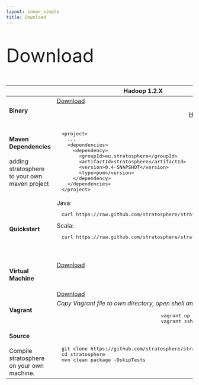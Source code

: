 ```yaml
--- 
layout: inner_simple
title: Download
---
```


<p style="font-size: 50px;margin-bottom:50px" class="text-center">Download</p>

<table class="table table-bordered table-striped">
	<thead>
		<tr>
			<th></th>
			<th class="text-center">Hadoop 1.2.X</th>
			<th class="text-center">Hadoop 2 (YARN)</th>
		</tr>
	</thead>
	<tbody>
		<tr>
			<td class="text-center"><b>Binary</b></td>
			<td class="text-center"><a class="btn btn-primary btn-lg" target="_blanc" href="http://dopa.dima.tu-berlin.de/bin/stratosphere-0.4-SNAPSHOT.tgz">
      <i class="icon-download"> </i>Download</a>
			<p style="text-align: right; font-style: italic;"><a href="/docs/gettingstarted.html">How to install?</a></p>
			</td>
			<td class="text-center"><a class="btn btn-primary btn-lg" target="_blanc" href="http://dopa.dima.tu-berlin.de/bin/stratosphere-0.4-hadoop2-SNAPSHOT.tgz">
      <i class="icon-download"> </i>Download</a>
			<p style="text-align: right; font-style: italic;"><a href="/docs/gettingstarted.html">How to install?</a></p>
			</td>
		</tr>
		<tr>
			<td class="text-center"><b>Maven Dependencies</b><br /><br />adding stratosphere to your own maven project</td>
			<td><pre class="prettyprint" style="padding-left:1em">
&lt;project&gt;
  ...
  &lt;dependencies&gt;
    &lt;dependency&gt;
      &lt;groupId&gt;eu.stratosphere&lt;/groupId&gt;
      &lt;artifactId&gt;stratosphere&lt;/artifactId&gt;
      &lt;version&gt;0.4-SNAPSHOT&lt;/version&gt;
      &lt;type&gt;pom&lt;/version&gt;
    &lt;/dependency&gt;
  &lt;/dependencies&gt;
&lt;/project&gt;
</pre>
			</td>
			<td><pre class="prettyprint" style="padding-left:1em">
&lt;project&gt;
  ...
  &lt;dependencies&gt;
    &lt;dependency&gt;
      &lt;groupId&gt;eu.stratosphere&lt;/groupId&gt;
      &lt;artifactId&gt;stratosphere&lt;/artifactId&gt;
      &lt;version&gt;0.4-hadoop2-SNAPSHOT&lt;/version&gt;
      &lt;type&gt;pom&lt;/version&gt;
    &lt;/dependency&gt;
  &lt;/dependencies&gt;
&lt;/project&gt;
</pre>
			</td>
		</tr>
		<tr>
			<td class="text-center"><b>Quickstart</b></td>
			<td class="text-center" colspan="2">
				Java: <pre class="prettyprint" style="padding-left:1em">curl https://raw.github.com/stratosphere/stratosphere-quickstart/master/quickstart.sh | bash</pre>
				Scala: <pre class="prettyprint" style="padding-left:1em">curl https://raw.github.com/stratosphere/stratosphere-quickstart/master/quickstart-scala.sh | bash</pre>
				<p style="text-align: right; font-style: italic;">For more information see <a href="/quickstart/">Quickstart</a></p>
			</td>
		</tr>
		<tr>
			<td class="text-center"><b>Virtual Machine</b></td>
			<td class="text-center" colspan="2">
				<a class="btn btn-primary btn-lg" target="_blanc" href="http://dev.stratosphere.eu/vm/">
      				<i class="icon-download"> </i>Download</a>
				<p style="text-align: right; font-style: italic;">Download the files and import to VirtualBox</a></p>
			</td>
		</tr>
		<tr>
			<td class="text-center"><b>Vagrant</b></td>
			<td class="text-center" colspan="2">
				<a class="btn btn-primary btn-lg" target="_blanc" href="http://dev.stratosphere.eu/vm/Vagrantfile">
      				<i class="icon-download"> </i>Download</a>
				<p style="font-style: italic; margin-top: 5px">Copy Vagrant file to own directory, open shell and type:
				<pre class="prettyprint" style="padding-left:1em; text-align: left; max-width: 400px; margin: 0 auto">
vagrant up
vagrant ssh</pre></p>
			</td>
		</tr>
		<!--<tr>
			<td class="text-center"><b>Debian Package</b></td>
			<td colspan="2">
				<pre class="prettyprint" style="padding-left:1em">
# vim /etc/apt/sources.list.d/stratosphere.list
deb http://dev.stratosphere.eu/repo/binary precise main</pre>
				<pre class="prettyprint" style="padding-left:1em">
# apt-get update
apt-get install stratosphere-dist</pre>
				<p style="text-align: right; font-style: italic;">For more information see <a href="/quickstart/">Quickstart</a></p>
			</td>
		</tr>-->
		<tr>
			<td class="text-center"><b>Source</b><br /><br />Compile stratosphere on your own machine.</td>
			<td class="text-center">
				<pre class="prettyprint" style="padding-left:1em; text-align: left">
git clone https://github.com/stratosphere/stratosphere.git
cd stratosphere
mvn clean package -DskipTests</pre>
			</td>
			<td class="text-center">
				<pre class="prettyprint" style="padding-left:1em; text-align: left">
git clone https://github.com/stratosphere/stratosphere.git
cd stratosphere
mvn clean package -DskipTests -Dhadoop.profile=2</pre>
			</td>
		</tr>
	</tbody>
</table>


<!--
<div class="bs-docs-grid">
<div class="row">
	<div class="col-md-2"></div>
	<div class="col-md-5 text-center"><h3>Hadoop 1.2.X</h3></div>
	<div class="col-md-5text-center"><h3>Hadoop 2 (YARN)</h3></div>
</div>
<div class="row">
	<div class="col-md-2"><b>Binary</b></div>
	<div class="col-md-5 text-center">
	<a class="btn btn-primary btn-lg" target="_blanc" href="http://dopa.dima.tu-berlin.de/bin/stratosphere-0.4-SNAPSHOT.tgz"><i class="icon-download"> </i>Download</a>
	<p style="text-align: right; font-style: italic;"><a href="/docs/gettingstarted.html">How to install?</a></p>
	</div>
	<div class="col-md-5 text-center">
	<a class="btn btn-primary btn-lg" target="_blanc" href="http://dopa.dima.tu-berlin.de/bin/stratosphere-0.4-hadoop2-SNAPSHOT.tgz"><i class="icon-download"> </i>Download</a>
	<p style="text-align: right; font-style: italic;"><a href="/docs/gettingstarted.html">How to install?</a></p>
	</div>
</div>
<div class="row">
	<div class="col-md-2"><b>Maven Dependencies</b><p>adding stratosphere to your own maven project</div>
	<div class="col-md-5">
	<pre class="prettyprint" style="padding-left:1em">
&lt;project&gt;
  ...
  &lt;dependencies&gt;
    &lt;dependency&gt;
      &lt;groupId&gt;eu.stratosphere&lt;/groupId&gt;
      &lt;artifactId&gt;todo&lt;/artifactId&gt;
      &lt;version&gt;todo&lt;/version&gt;
      &lt;type&gt;bar&lt;/type&gt;
      &lt;scope&gt;runtime&lt;/scope&gt;
    &lt;/dependency&gt;
  &lt;/dependencies&gt;
&lt;/project&gt;
	</pre>
	</div>
	<div class="col-md-5">
	<pre class="prettyprint" style="padding-left:1em">
&lt;project&gt;
  ...
  &lt;dependencies&gt;
    &lt;dependency&gt;
      &lt;groupId&gt;eu.stratosphere&lt;/groupId&gt;
      &lt;artifactId&gt;todo&lt;/artifactId&gt;
      &lt;version&gt;todo&lt;/version&gt;
      &lt;type&gt;bar&lt;/type&gt;
      &lt;scope&gt;runtime&lt;/scope&gt;
    &lt;/dependency&gt;
  &lt;/dependencies&gt;
&lt;/project&gt;
	</pre>
	</div>
</div>
<div class="row">
	<div class="col-md-2"><b>Quickstart</b></div>
	<div class="col-md-10 text-center">
		Java: <pre class="prettyprint" style="padding-left:1em">curl https://raw.github.com/stratosphere/stratosphere-quickstart/master/quickstart.sh | bash</pre>
		Scala: <pre class="prettyprint" style="padding-left:1em">curl https://raw.github.com/stratosphere/stratosphere-quickstart/master/quickstart.sh | bash</pre>
		<p style="text-align: right; font-style: italic;">For more information see <a href="/quickstart/">Quickstart</a></p>
	</div>
</div>
</div>
-->
